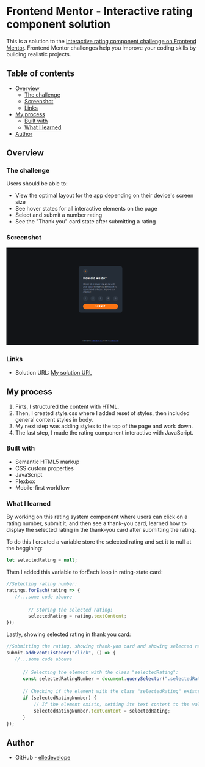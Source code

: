 # Frontend Mentor - Interactive rating component solution

This is a solution to the [Interactive rating component challenge on Frontend Mentor](https://www.frontendmentor.io/challenges/interactive-rating-component-koxpeBUmI). Frontend Mentor challenges help you improve your coding skills by building realistic projects. 

## Table of contents

- [Overview](#overview)
  - [The challenge](#the-challenge)
  - [Screenshot](#screenshot)
  - [Links](#links)
- [My process](#my-process)
  - [Built with](#built-with)
  - [What I learned](#what-i-learned)
- [Author](#author)

## Overview

### The challenge

Users should be able to:

- View the optimal layout for the app depending on their device's screen size
- See hover states for all interactive elements on the page
- Select and submit a number rating
- See the "Thank you" card state after submitting a rating

### Screenshot

![Design preview for the Interactive rating component coding challenge](/sreenshoot.png)

### Links

- Solution URL: [My solution URL](https://github.com/elledevelope/Interactive-Rating-JS)

## My process

1. Firts, I structured the content with HTML.
2. Then, I created style.css where I added reset of styles, then included general content styles in body.
3. My next step was adding styles to the top of the page and work down.
4. The last step, I made the rating component interactive with JavaScript.

### Built with

- Semantic HTML5 markup
- CSS custom properties
- JavaScript
- Flexbox
- Mobile-first workflow

### What I learned

By working on this rating system component where users can click on a rating number, submit it, and then see a thank-you card, learned how to display the selected rating in the thank-you card after submitting the rating.

To do this I created a variable store the selected rating and set it to null at the beggining:

```js
let selectedRating = null;
```
Then I added this variable to forEach loop in rating-state card:

```js
//Selecting rating number:
ratings.forEach(rating => {
   //...some code abouve

        // Storing the selected rating:
        selectedRating = rating.textContent;
});
```
Lastly, showing selected rating in thank you card:
```js
//Submitting the rating, showing thank-you card and showing selected rating:
submit.addEventListener("click", () => {
   //...some code abouve

      // Selecting the element with the class "selectedRating":
      const selectedRatingNumber = document.querySelector(".selectedRating");

      // Checking if the element with the class "selectedRating" exists in the DOM:
      if (selectedRatingNumber) {
          // If the element exists, setting its text content to the value of the selected rating:
          selectedRatingNumber.textContent = selectedRating;
      }
});
```

## Author

- GitHub - [elledevelope](https://github.com/elledevelope)

